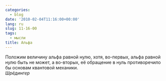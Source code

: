 ```yaml
---
categories:
  - blog
date: '2010-02-04T11:16:00+00:00'
lang: ru
slug: 11-16-00
tags:
  - мысли
title: Альфа
---
```




Положим величину альфа равной нулю, хотя, во-первых, альфа равной нулю быть не может, а во-вторых, её обращение в нуль противоречило бы основам квантовой механики.  
_Шрёдингер_